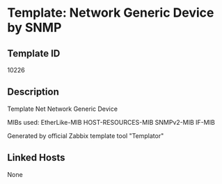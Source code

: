 # Template: Network Generic Device by SNMP

## Template ID
10226

## Description
Template Net Network Generic Device

MIBs used:
EtherLike-MIB
HOST-RESOURCES-MIB
SNMPv2-MIB
IF-MIB

Generated by official Zabbix template tool "Templator"

## Linked Hosts
None

